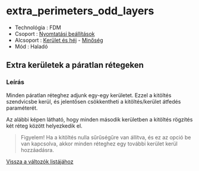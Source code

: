 # extra\_perimeters\_odd\_layers

* Technológia : FDM
* Csoport : [Nyomtatási beállítások](../../../konfig/print_settings)
* Alcsoport : [Kerület és héj](../../beallitasok/print_settings.md#périmètre-et-enveloppe) - [Minőség](../../beallitasok/print_settings.md#qualité)
* Mód : Haladó

## Extra kerületek a páratlan rétegeken

### Leírás

Minden páratlan réteghez adjunk egy-egy kerületet. Ezzel a kitöltés szendvicsbe kerül, és jelentősen csökkentheti a kitöltés/kerület átfedés paraméterét.

Az alábbi képen látható, hogy minden második kerületben a kitöltés rögzítés két réteg között helyezkedik el.

> Figyelem! Ha a kitöltés nulla sűrűségűre van állítva, és ez az opció be van kapcsolva, akkor minden réteghez egy további kerület kerül hozzáadásra.

[Vissza a változók listájához](../../variable_list)

